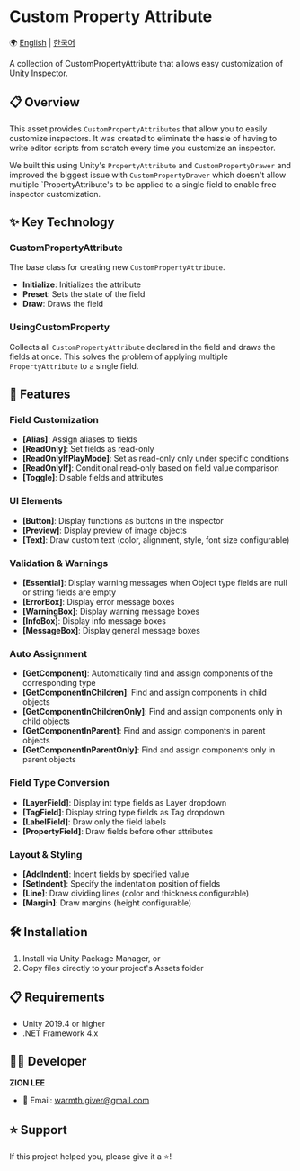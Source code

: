 # Custom Property Attribute

🌍 [English](README.md) | [한국어](README_KOR.md)

A collection of CustomPropertyAttribute that allows easy customization of Unity Inspector.

## 📋 Overview

This asset provides `CustomPropertyAttributes` that allow you to easily customize inspectors. It was created to eliminate the hassle of having to write editor scripts from scratch every time you customize an inspector.

We built this using Unity's `PropertyAttribute` and `CustomPropertyDrawer` and improved the biggest issue with `CustomPropertyDrawer` which doesn't allow multiple `PropertyAttribute's to be applied to a single field to enable free inspector customization.

## ✨ Key Technology

### CustomPropertyAttribute
The base class for creating new `CustomPropertyAttribute`.

- **Initialize**: Initializes the attribute
- **Preset**: Sets the state of the field
- **Draw**: Draws the field

### UsingCustomProperty
Collects all `CustomPropertyAttribute` declared in the field and draws the fields at once. This solves the problem of applying multiple `PropertyAttribute` to a single field.

## 🚀 Features

### Field Customization
- **[Alias]**: Assign aliases to fields
- **[ReadOnly]**: Set fields as read-only
- **[ReadOnlyIfPlayMode]**: Set as read-only only under specific conditions
- **[ReadOnlyIf]**: Conditional read-only based on field value comparison
- **[Toggle]**: Disable fields and attributes

### UI Elements
- **[Button]**: Display functions as buttons in the inspector
- **[Preview]**: Display preview of image objects
- **[Text]**: Draw custom text (color, alignment, style, font size configurable)

### Validation & Warnings
- **[Essential]**: Display warning messages when Object type fields are null or string fields are empty
- **[ErrorBox]**: Display error message boxes
- **[WarningBox]**: Display warning message boxes
- **[InfoBox]**: Display info message boxes
- **[MessageBox]**: Display general message boxes

### Auto Assignment
- **[GetComponent]**: Automatically find and assign components of the corresponding type
- **[GetComponentInChildren]**: Find and assign components in child objects
- **[GetComponentInChildrenOnly]**: Find and assign components only in child objects
- **[GetComponentInParent]**: Find and assign components in parent objects
- **[GetComponentInParentOnly]**: Find and assign components only in parent objects

### Field Type Conversion
- **[LayerField]**: Display int type fields as Layer dropdown
- **[TagField]**: Display string type fields as Tag dropdown
- **[LabelField]**: Draw only the field labels
- **[PropertyField]**: Draw fields before other attributes

### Layout & Styling
- **[AddIndent]**: Indent fields by specified value
- **[SetIndent]**: Specify the indentation position of fields
- **[Line]**: Draw dividing lines (color and thickness configurable)
- **[Margin]**: Draw margins (height configurable)

## 🛠️ Installation

1. Install via Unity Package Manager, or
2. Copy files directly to your project's Assets folder

## 📋 Requirements

- Unity 2019.4 or higher
- .NET Framework 4.x

## 👨‍💻 Developer

**ZION LEE**
- 📧 Email: warmth.giver@gmail.com

## ⭐ Support

If this project helped you, please give it a ⭐!
